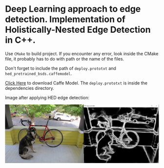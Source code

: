 # Deep Learning approach to edge detection. Implementation of Holistically-Nested Edge Detection in C++.

Use ``CMake`` to build project. If you encounter any error, look inside the CMake file, it probably has to do with path or the name of the files.

Don't forget to include the path of ``deploy.prototxt`` and ``hed_pretrained_bsds.caffemodel``.

[Click Here](https://drive.google.com/file/d/1fnA4NJSqJRcbQW170VHvfzrcaJD56Vkg/view?usp=sharing) to download Caffe Model. The ``deploy.prototxt`` is inside the dependencies directory.

Image after applying HED edge detection:

![Image after applying](image.jpg)

